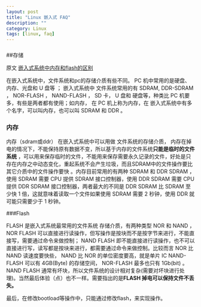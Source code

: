 ```yaml
---
layout: post
title: "Linux 嵌入式 FAQ"
description: ""
category: Linux
tags: [linux, faq]
---
```

### 
##存储

原文 [嵌入式系统中内存和flash的区别](http://blog.csdn.net/liumw1203/article/details/4672581) 

在嵌入式系统中，文件系统和pc的存储介质有些不同。 PC 机中常用的是硬盘、内存、光盘和  U 盘等 ； 嵌入式系统中 文件系统常用的有  SDRAM, DDR-SDRAM ， NOR-FLASH ， NAND-FLASH ， SD 卡， U 盘和 硬盘等，种类比 PC 机要多，有些是两者都有使用；如内存，   在 PC 机上称为内存，在 嵌入式系统中有多个名字，可以叫内存，也可以叫 SDRAM 和 DDR 。

### 内存

内存（sdram或ddr）  在嵌入式系统中可以用做 文件系统的存储介质， 内存在掉电的情况下，不能保持原有数据不变，所以基于内存的文件系统**只能是临时的文件系统** ，可以用来保存临时的文件，不能用来保存需要永久记录的文件，好处是只存在内存之中动态变化，重起系统不会产生垃圾，而且SDRAM中的文件操作要比其它介质中的文件操作要快 。内存目前常用的有两种  SDRAM 和 DDR SDRAM ，使用 SDRAM 需要 CPU 提供 SDRAM 接口控制器，使用 DDR SDRAM 需要 CPU 提供 DDR SDRAM 接口控制器，两者最大的不同是 DDR SDRAM 比 SDRAM 至少快 1 倍，这就意味着读取一个文件如果使用 SDRAM 需要 2 秒钟，使用 DDR 就可能只需要少于 1 秒钟。

###Flash

FLASH 是嵌入式系统最常用的文件系统 存储介质，有两种类型  NOR 和 NAND ， NOR FLASH 可以直接进行读操作，但写操作是按块而不是按字节来进行，不能直接写，需要通过命令来做控制； NAND FLASH 即不能直接进行读操作，也不可以直接进行写，读写都是按块来进行，都需要通过命令来做控制。比较而言 NOR 比 NAND 读速度要快些， NAND 比 NOR 的单位密度要高，就是单片 IC NAND-FLASH 可以有 4GB(Byte) 的存储空间， NOR-FLASH 最多也只有 1Gb(bit) 。 NAND FLASH 通常有坏块，所以文件系统的设计相对复杂(需要对坏块进行处理)。当然最后体验（点）也不一样。需要指出的是**FLASH 掉电可以保持文件不丢失。**

最后，在修改bootload等操作中，只能通过修改flash，来实现操作。





